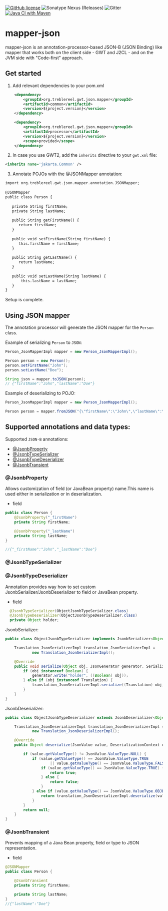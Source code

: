 [![GitHub license](https://img.shields.io/github/license/treblereel/mapper-json)](https://github.com/treblereel/mapper-json/blob/main/LICENSE)
![Sonatype Nexus (Releases)](https://img.shields.io/nexus/r/org.treblereel.gwt.json.mapper/processor?server=https%3A%2F%2Foss.sonatype.org&style=plastic)
![Gitter](https://img.shields.io/gitter/room/vertispan/j2cl)
[![Java CI with Maven](https://github.com/treblereel/mapper-xml/actions/workflows/maven.yml/badge.svg)](https://github.com/treblereel/mapper-json/actions/workflows/maven.yml)

# mapper-json
mapper-json is an annotation-processor-based JSON-B (JSON Binding) like mapper that works both on the client side - GWT and J2CL - and on the JVM side with "Code-first" approach.

## Get started

1. Add relevant dependencies to your pom.xml

```xml
    <dependency>
        <groupId>org.treblereel.gwt.json.mapper</groupId>
        <artifactId>common</artifactId>
        <version>${project.version}</version>
    </dependency>

    <dependency>
        <groupId>org.treblereel.gwt.json.mapper</groupId>
        <artifactId>processor</artifactId>
        <version>${project.version}</version>
        <scope>provided</scope>
    </dependency>

```
2. In case you use GWT2, add the `inherits` directive to your `gwt.xml` file:

```xml
<inherits name='jakarta.Common' />
```

3. Annotate POJOs with the @JSONMapper annotation:

```xml
import org.treblereel.gwt.json.mapper.annotation.JSONMapper;
    
@JSONMapper
public class Person {
    
   private String firstName;
   private String lastName;
       
   public String getFirstName() {
      return firstName;
   }
       
   public void setFirstName(String firstName) {
      this.firstName = firstName;
   }
       
   public String getLastName() {
      return lastName;
   }
       
   public void setLastName(String lastName) {
       this.lastName = lastName;
   }
}
```

Setup is complete.

## Using JSON mapper

The annotation processor will generate the JSON mapper for the `Person` class.

Example of serializing `Person` to `JSON`:

```java
Person_JsonMapperImpl mapper = new Person_JsonMapperImpl();

Person person = new Person();
person.setFirstName("John");
person.setLastName("Doe");

String json = mapper.toJSON(person);
// {"firstName":"John","lastName":"Doe"}
```

Example of deserializing to POJO:

```java
Person_JsonMapperImpl mapper = new Person_JsonMapperImpl();

Person person = mapper.fromJSON("{\"firstName\":\"John\",\"lastName\":\"Doe\"}")
```

## Supported annotations and data types:

Supported `JSON-B` annotations:

* [@JsonbProperty](###@JsonbProperty)
* [@JsonbTypeSerializer](###@JsonbTypeSerializer)
* [@JsonbTypeDeserializer](###@JsonbTypeDeserializer)
* [@JsonbTransient](###@JsonbTransient)

### @JsonbProperty
Allows customization of field (or JavaBean property) name.This name is used either in serialization or in deserialization.
* field

```java
public class Person {
    @JsonbProperty("_firstName")
    private String firstName;

    @JsonbProperty("_lastName")
    private String lastName;
}

//{"_firstName":"John","_lastName":"Doe"}
```

### @JsonbTypeSerializer
### @JsonbTypeDeserializer
Annotation provides way how to set custom JsonbSerializer/JsonbDeserializer to field or JavaBean property.
* field

```java
  @JsonbTypeSerializer(ObjectJsonbTypeSerializer.class)
  @JsonbTypeDeserializer(ObjectJsonbTypeDeserializer.class)
  private Object holder;
```

JsonbSerializer:
```java
public class ObjectJsonbTypeSerializer implements JsonbSerializer<Object> {

    Translation_JsonSerializerImpl translation_JsonSerializerImpl =
            new Translation_JsonSerializerImpl();

    @Override
    public void serialize(Object obj, JsonGenerator generator, SerializationContext ctx) {
        if (obj instanceof Boolean) {
            generator.write("holder", ((Boolean) obj));
        } else if (obj instanceof Translation) {
            translation_JsonSerializerImpl.serialize((Translation) obj, "holder", generator, ctx);
        }
    }
}
```

JsonbDeserializer:
```java
public class ObjectJsonbTypeDeserializer extends JsonbDeserializer<Object> {

    Translation_JsonDeserializerImpl translation_JsonDeserializerImpl =
            new Translation_JsonDeserializerImpl();

    @Override
    public Object deserialize(JsonValue value, DeserializationContext ctx) {

        if (value.getValueType() != JsonValue.ValueType.NULL) {
            if (value.getValueType() == JsonValue.ValueType.TRUE
                    || value.getValueType() == JsonValue.ValueType.FALSE) {
                if (value.getValueType() == JsonValue.ValueType.TRUE) {
                    return true;
                } else {
                    return false;
                }
            } else if (value.getValueType() == JsonValue.ValueType.OBJECT) {
                return translation_JsonDeserializerImpl.deserialize(value, ctx);
            }
        }
        return null;
    }
}
```

### @JsonbTransient
Prevents mapping of a Java Bean property, field or type to JSON representation.

* field
```java
@JSONMapper
public class Person {

    @JsonbTransient
    private String firstName;

    private String lastName;
}
//{"lastName":"Doe"}
```

